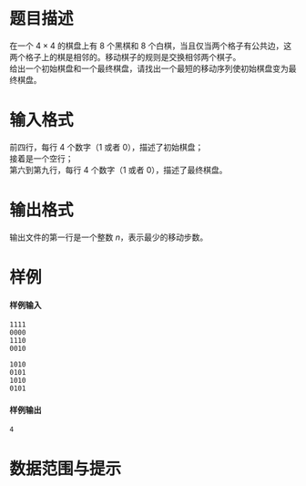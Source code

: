 
# 题目描述

在一个 $4\times 4$ 的棋盘上有 $8$ 个黑棋和 $8$ 个白棋，当且仅当两个格子有公共边，这两个格子上的棋是相邻的。移动棋子的规则是交换相邻两个棋子。  
给出一个初始棋盘和一个最终棋盘，请找出一个最短的移动序列使初始棋盘变为最终棋盘。

# 输入格式

前四行，每行 $4$ 个数字（$1$ 或者 $0$），描述了初始棋盘；  
接着是一个空行；  
第六到第九行，每行 $4$ 个数字（$1$ 或者 $0$），描述了最终棋盘。

# 输出格式

输出文件的第一行是一个整数 $n$，表示最少的移动步数。

# 样例

#### 样例输入
```plain
1111
0000
1110
0010

1010
0101
1010
0101
```
#### 样例输出
```plain
4
```

# 数据范围与提示



